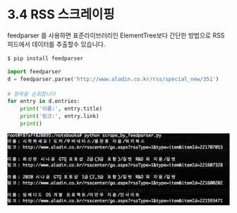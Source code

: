 # 3.4 RSS 스크레이핑

feedparser 를 사용하면 표준라이브러리인 ElementTree보다 간단한 방법으로 RSS 피드에서 데이터를 추출할수 있습니다.

```text
$ pip install feedparser
```

```python
import feedparser
d = feedparser.parse('http://www.aladin.co.kr/rss/special_new/351')

# 항목을 순회합니다
for entry in d.entries:
    print('이름:', entry.title)
    print('링크:', entry.link)
    print()
```

![](../.gitbook/assets/p7.png)

